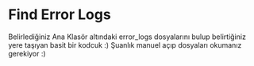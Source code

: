 # Find Error Logs
Belirlediğiniz Ana Klasör altındaki error_logs dosyalarını bulup belirtiğiniz yere taşıyan basit bir kodcuk :)
Şuanlık manuel açıp dosyaları okumanız gerekiyor :)

